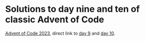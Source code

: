 # Solutions to day nine and ten of classic Advent of Code

[Advent of Code 2023](https://adventofcode.com/2023), direct link to [day 9](https://adventofcode.com/2023/day/9) and [day 10](https://adventofcode.com/2023/day/10).